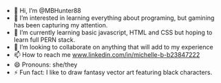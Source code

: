 - 👋 Hi, I’m @MBHunter88
- 👀 I’m interested in learning everything about programing, but gamining has been capturing my attention. 
- 🌱 I’m currently learning basic javascript, HTML and CSS but hoping to learn full PERN stack.
- 💞️ I’m looking to collaborate on anything that will add to my experience
- 📫 How to reach me www.linkedin.com/in/michelle-b-b23847222
- 😄 Pronouns: she/they
- ⚡ Fun fact: I like to draw fantasy vector art featuring black characters. 

<!---
MBHunter88/MBHunter88 is a ✨ special ✨ repository because its `README.md` (this file) appears on your GitHub profile.
You can click the Preview link to take a look at your changes.
--->
